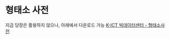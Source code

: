 # 형태소 사전
지금 당장은 활용하지 않으나, 아래에서 다운로드 가능
[K-ICT 빅데이터센터 - 형태소사전](https://kbig.kr/portal/kbig/datacube/niadict.page)
